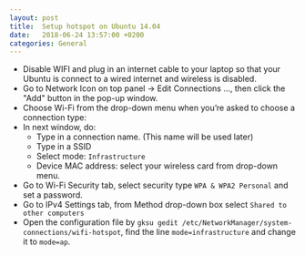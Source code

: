```yaml
---
layout: post
title:  Setup hotspot on Ubuntu 14.04 
date:   2018-06-24 13:57:00 +0200
categories: General 
---
```


* Disable WIFI and plug in an internet cable to your laptop so that your Ubuntu is connect to a wired internet and wireless is disabled.
* Go to Network Icon on top panel -> Edit Connections …, then click the "Add" button in the pop-up window.
* Choose Wi-Fi from the drop-down menu when you’re asked to choose a connection type:
* In next window, do:
  * Type in a connection name. (This name will be used later)
  * Type in a SSID
  * Select mode: `Infrastructure`
  * Device MAC address: select your wireless card from drop-down menu.
* Go to Wi-Fi Security tab, select security type `WPA & WPA2 Personal` and set a password.
* Go to IPv4 Settings tab, from Method drop-down box select `Shared to other computers`
* Open the configuration file by ```gksu gedit /etc/NetworkManager/system-connections/wifi-hotspot```, find the line ```mode=infrastructure``` and change it to ```mode=ap```.

